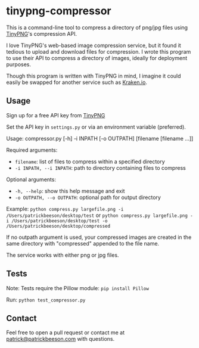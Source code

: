 tinypng-compressor
==================

This is a command-line tool to compress a directory of png/jpg files using [TinyPNG](http://tinypng.com)'s compression API.

I love TinyPNG's web-based image compression service, but it found it tedious to upload and download files for compression. I wrote this program to use their API to compress a directory of images, ideally for deployment purposes.

Though this program is written with TinyPNG in mind, I imagine it could easily be swapped for another service such as [Kraken.io](https://kraken.io/).

## Usage

Sign up for a free API key from [TinyPNG](https://tinypng.com/developers)

Set the API key in `settings.py` or via an environment variable (preferred).

Usage: compressor.py [-h] -i INPATH [-o OUTPATH] [filename [filename ...]]

Required arguments:

* `filename`: list of files to compress within a specified directory
* `-i INPATH, --i INPATH`: path to directory containing files to compress

Optional arguments:

* `-h, --help`: show this help message and exit
* `-o OUTPATH, --o OUTPATH`: optional path for output directory

Example: `python compress.py largefile.png -i /Users/patrickbeeson/desktop/test` or `python compress.py largefile.png -i /Users/patrickbeeson/desktop/test -o /Users/patrickbeeson/desktop/compressed`

If no outpath argument is used, your compressed images are created in the same directory with "compressed" appended to the file name.

The service works with either png or jpg files.

## Tests

Note: Tests require the Pillow module: `pip install Pillow`

Run: `python test_compressor.py`

## Contact

Feel free to open a pull request or contact me at patrick@patrickbeeson.com with questions.
